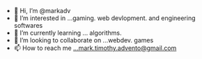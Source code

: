 - 👋 Hi, I’m @markadv
- 👀 I’m interested in ...gaming. web devlopment. and engineering softwares
- 🌱 I’m currently learning ... algorithms.
- 💞️ I’m looking to collaborate on ...webdev. games
- 📫 How to reach me ...mark.timothy.advento@gmail.com

<!---
markadv/markadv is a ✨ special ✨ repository because its `README.md` (this file) appears on your GitHub profile.
You can click the Preview link to take a look at your changes.
--->
